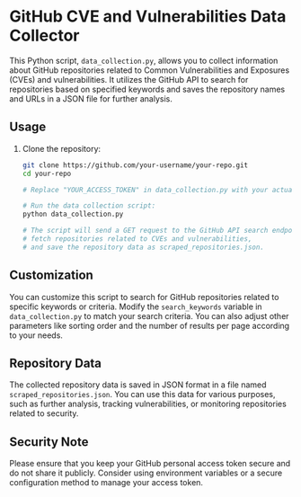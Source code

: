 # GitHub CVE and Vulnerabilities Data Collector

This Python script, `data_collection.py`, allows you to collect information about GitHub repositories related to Common Vulnerabilities and Exposures (CVEs) and vulnerabilities. It utilizes the GitHub API to search for repositories based on specified keywords and saves the repository names and URLs in a JSON file for further analysis.

## Usage

1. Clone the repository:

   ```bash
   git clone https://github.com/your-username/your-repo.git
   cd your-repo

   # Replace "YOUR_ACCESS_TOKEN" in data_collection.py with your actual GitHub personal access token.
   
   # Run the data collection script:
   python data_collection.py
   
   # The script will send a GET request to the GitHub API search endpoint,
   # fetch repositories related to CVEs and vulnerabilities,
   # and save the repository data as scraped_repositories.json.

## Customization

You can customize this script to search for GitHub repositories related to specific keywords or criteria. Modify the `search_keywords` variable in `data_collection.py` to match your search criteria. You can also adjust other parameters like sorting order and the number of results per page according to your needs.

## Repository Data

The collected repository data is saved in JSON format in a file named `scraped_repositories.json`. You can use this data for various purposes, such as further analysis, tracking vulnerabilities, or monitoring repositories related to security.

## Security Note

Please ensure that you keep your GitHub personal access token secure and do not share it publicly. Consider using environment variables or a secure configuration method to manage your access token.
